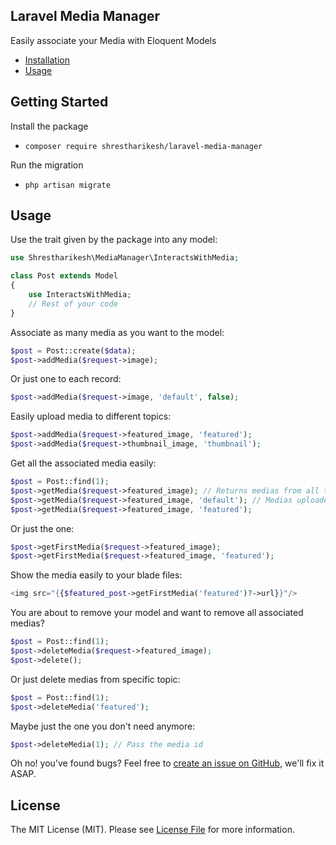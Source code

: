 ## Laravel Media Manager

Easily associate your Media with Eloquent Models

- [Installation](#Installation)
- [Usage](#Usage)


## Getting Started
Install the package

- `composer require shrestharikesh/laravel-media-manager`

Run the migration
- `php artisan migrate`

## Usage
Use the trait given by the package into any model:

```php
use Shrestharikesh\MediaManager\InteractsWithMedia;

class Post extends Model
{
    use InteractsWithMedia;
    // Rest of your code
}
```

Associate as many media as you want to the model:
```php
$post = Post::create($data);
$post->addMedia($request->image);
```
Or just one to each record:
```php
$post->addMedia($request->image, 'default', false);
```
Easily upload media to different topics:
```php
$post->addMedia($request->featured_image, 'featured');
$post->addMedia($request->thumbnail_image, 'thumbnail');
```
Get all the associated media easily:
```php
$post = Post::find(1);
$post->getMedia($request->featured_image); // Returns medias from all topics
$post->getMedia($request->featured_image, 'default'); // Medias uploaded without any topic
$post->getMedia($request->featured_image, 'featured');
```
Or just the one:
```php
$post->getFirstMedia($request->featured_image);
$post->getFirstMedia($request->featured_image, 'featured');
```

Show the media easily to your blade files:

```php
<img src="{{$featured_post->getFirstMedia('featured')?->url}}"/>
```

You are about to remove your model and want to remove all associated medias? 
```php
$post = Post::find(1);
$post->deleteMedia($request->featured_image);
$post->delete();
```
Or just delete medias from specific topic:
```php
$post = Post::find(1);
$post->deleteMedia('featured');
```
Maybe just the one you don't need anymore:
```php
$post->deleteMedia(1); // Pass the media id
```

Oh no! you've found bugs? Feel free to [create an issue on GitHub](https://github.com/shrestharikesh/laravel-media-manager/issues), we'll fix it ASAP.

## License

The MIT License (MIT). Please see [License File](LICENSE.md) for more information.
